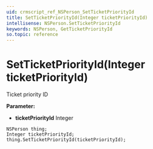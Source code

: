 ```yaml
---
uid: crmscript_ref_NSPerson_SetTicketPriorityId
title: SetTicketPriorityId(Integer ticketPriorityId)
intellisense: NSPerson.SetTicketPriorityId
keywords: NSPerson, GetTicketPriorityId
so.topic: reference
---
```


# SetTicketPriorityId(Integer ticketPriorityId)

Ticket priority ID

**Parameter:** 
 - **ticketPriorityId** Integer

```crmscript
NSPerson thing;
Integer ticketPriorityId;
thing.SetTicketPriorityId(ticketPriorityId);
```

